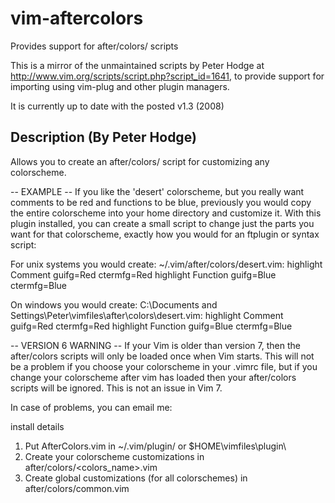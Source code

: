 # vim-aftercolors
Provides support for after/colors/ scripts

This is a mirror of the unmaintained scripts by Peter Hodge at
http://www.vim.org/scripts/script.php?script_id=1641,
to provide support for importing using vim-plug and other plugin managers.

It is currently up to date with the posted v1.3 (2008)

## Description (By Peter Hodge)
Allows you to create an after/colors/ script for customizing any colorscheme. 

-- EXAMPLE -- 
If you like the 'desert' colorscheme, but you really want comments to be red and functions to be blue, previously you would copy the entire colorscheme into your home directory and customize it.  With this plugin installed, you can create a small script to change just the parts you want for that colorscheme, exactly how you would for an ftplugin or syntax script: 

For unix systems you would create: 
  ~/.vim/after/colors/desert.vim: 
    highlight Comment guifg=Red ctermfg=Red 
    highlight Function guifg=Blue ctermfg=Blue 

On windows you would create: 
C:\Documents and Settings\Peter\vimfiles\after\colors\desert.vim: 
    highlight Comment guifg=Red ctermfg=Red 
    highlight Function guifg=Blue ctermfg=Blue 


-- VERSION 6 WARNING -- 
If your Vim is older than version 7, then the after/colors scripts will only be loaded once when Vim starts.  This will not be a problem if you choose your colorscheme in your .vimrc file, but if you change your colorscheme after vim has loaded then your after/colors scripts will be ignored.  This is not an issue in Vim 7. 


In case of problems, you can email me: <toomuchphp-vim at yahoo.com> 
 
install details
1) Put AfterColors.vim in ~/.vim/plugin/ or $HOME\vimfiles\plugin\ 
2) Create your colorscheme customizations in after/colors/<colors_name>.vim 
3) Create global customizations (for all colorschemes) in after/colors/common.vim
